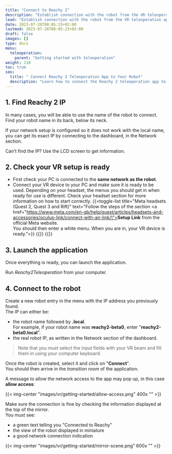 ```yaml
---
title: "Connect to Reachy 2"
description: "Establish connection with the robot from the VR teleoperation application"
lead: "Establish connection with the robot from the VR teleoperation application"
date: 2023-07-26T08:05:23+02:00
lastmod: 2023-07-26T08:05:23+02:00
draft: false
images: []
type: docs
menu:
  teleoperation:
    parent: "Getting started with teleoperation"
weight: 210
toc: true
seo:
  title: " Connect Reachy 2 Teleoperation App to Your Robot"
  description: "Learn how to connect the Reachy 2 teleoperation app to your robot. Follow our step-by-step guide for a seamless connection process."
---
```


## 1. Find Reachy 2 IP

In many cases, you will be able to use the name of the robot to connect.  
Find your robot name in its back, below its neck.  


If your network setup is configured so it does not work with the local name, you can get its exact IP by connecting to the dashboard, in the Network section.  


Can't find the IP? Use the LCD screen to get information.

## 2. Check your VR setup is ready

- First check your PC is connected to the **same network as the robot**.
- Connect your VR device to your PC and make sure it is ready to be used. Depending on your headset, the menus you should get in when ready for use is different. Check your headset section for more information on how to start correctly.
{{<toggle-list title="Meta headsets (Quest 2, Quest 3 and Rift)" text="Follow the steps of the section <a href=\"https://www.meta.com/en-gb/help/quest/articles/headsets-and-accessories/oculus-link/connect-with-air-link/\"><b>Setup Link</b> from the official Meta website</a>. <br /> You should then enter a white menu. When you are in, your VR device is ready.">}}
{{<toggle-list title="HTC Vive" text="<i>Coming soon</i>">}}
{{<toggle-list title="Valve Index" text="<i>Coming soon</i>">}}


## 3. Launch the application

Once everything is ready, you can launch the application.  

Run *Reachy2Teleoperation* from your computer.


## 4. Connect to the robot

Create a new robot entry in the menu with the IP address you previously found.  
The IP can either be:
- the robot name followed by **.local**.<br />For example, if your robot name was **reachy2-beta0**, enter "**reachy2-beta0.local**".
- the real robot IP, as written in the Network section of the dashboard.

> Note that you must select the input fields with your VR beam and fill them in using your computer keyboard.  

Once the robot is created, select it and click on "**Connect**".  
You should then arrive in the *transition room* of the application.  

A message to allow the network access to the app may pop up, in this case **allow access**:

{{< img-center "images/vr/getting-started/allow-access.png" 400x "" >}}

Make sure the connection is fine by checking the information displayed at the top of the mirror.  
You must see:
- a green text telling you "Connected to Reachy"
- the view of the robot displayed in miniature
- a good network connection indication

{{< img-center "images/vr/getting-started/mirror-scene.png" 600x "" >}}
